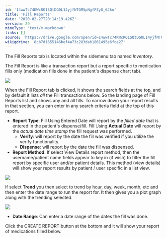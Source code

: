 ```yaml
---
id: '14wwTc74KWcRO1SQtDG0L14yjfNTGM5pNgfFZy8_6Jko'
title: 'Fill Reports'
date: '2020-02-27T20:14:19.426Z'
version: 29
mimeType: 'text/x-markdown'
links: []
source: 'https://drive.google.com/open?id=14wwTc74KWcRO1SQtDG0L14yjfNTGM5pNgfFZy8_6Jko'
wikigdrive: '8cb7d1655146bef4a73c283dab1861495e6fce27'
---
```

The Fill Reports tab is located within the sidemenu tab named *Inventory*.

The Fill Report is like a transaction report but a report specific to medication fills only (medication fills done in the patient's dispense chart tab).

![](../fill-reports.assets/516f666d6c1680b2e1dba25b4364559c.png)

When the Fill Report tab is clicked, it shows the search fields at the top, and by default it lists *all* the Fill transactions below. So the landing page of Fill Reports list and shows any and all fills. To narrow down your report results in that section, you can enter in any search criteria field at the top of this report.

* <strong>Report Type</strong>: Fill Using Entered Date will report by the <em>filled date</em> that is entered in the patient's dispense/fill. Fill Using <strong>Actual Date</strong> will report by the <em>actual date time stamp</em> the fill request was performed.
    * <strong>Verify</strong>: will report by the date the fill was verified if you utilize the verify functionality.
    * <strong>Dispense</strong>: will report by the date the fill was dispensed.
* <strong>Report Method</strong>: If select View Details report method, then the username/patient name fields appear to key in (if wish) to filter the fill report by specific user and/or patient details. This method (view details) will show your report results by patient / user specific in a list view.

![](../fill-reports.assets/d5b52d324a5199421dfb4e346e67add9.png)

If select **Trend** you then select to trend by hour, day, week, month, etc and then enter the date range to run the report for. It then gives you a plot graph along with the trending selected.

![](../fill-reports.assets/5930dd11fc8115560b806d3629989de2.png)

* <strong>Date Range</strong>: Can enter a date range of the dates the fill was done.

Click the CREATE REPORT button at the bottom and it will show your report of medications filled below.
